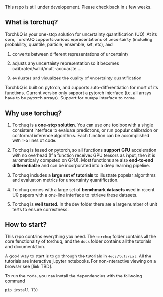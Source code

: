 This repo is still under developement.  Please check back in a few weeks. 

## What is torchuq?

TorchUQ is your one-stop solution for uncertainty quantification (UQ). At its core, TorchUQ supports various representations of uncertainty (including probability, quantile, particle, ensemble, set, etc), and 

1. converts between different representations of uncertainty 

2. adjusts any uncertainty representation so it becomes calibrated/valid/multi-accuarate..... 

3. evaluates and visualizes the quality of uncertainty quantification 

TorchUQ is built on pytorch, and supports auto-differentiation for most of its functions. Current version only support a pytorch interface (i.e. all arrays have to be pytorch arrays). Support for numpy interface to come. 


## Why use torchuq? 

1. Torchuq is a **one-stop solution**. You can use one toolbox with a single consistent interface to evaluate predictions, or run popular calibration or conformal inference algorithms. Each function can be accomplished with 1-5 lines of code. 

2. Torchuq is based on pytorch, so all functions **support GPU** acceleration with no overhead (If a function receives GPU tensors as input, then it is automatically computed on GPU). Most functions are also **end-to-end differentiable** and can be incorporated into a deep learning pipeline. 

3. Torchuq includes a **large set of tutorials** to illustrate popular algorithms and evaluation metrics for uncertainty quantification. 

4. Torchuq comes with a large set of **benchmark datasets** used in recent UQ papers with a one-line interface to retrieve these datasets.

5. Torchuq is **well tested**. In the dev folder there are a large number of unit tests to ensure correctness. 

## How to start? 

This repo contains everything you need. The ``torchuq`` folder contains all the core functionality of torchuq, and the ``docs`` folder contains all the tutorials and documentation. 

A good way to start is to go through the tutorials in ``docs/tutorial``. All the tutorials are interactive jupyter notebooks. For non-interactive viewing on a browser see [link TBD]. 

To run the code, you can install the dependencies with the follwoing command 

`` pip install TBD ``
